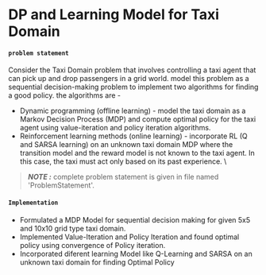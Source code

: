 # DP and Learning Model for Taxi Domain 

#### `problem statement` 
Consider the Taxi Domain problem that involves controlling a taxi agent that can pick up and drop passengers in a grid world. model this problem as a sequential decision-making problem to implement two algorithms for finding a good policy. the algorithms are - 
* Dynamic programming (offline learning) -  model the taxi domain as a Markov Decision Process (MDP) and compute optimal policy for the taxi agent using value-iteration and policy iteration algorithms.
* Reinforcement learning methods (online learning) - incorporate RL (Q and SARSA learning) on an unknown taxi domain MDP where the transition model and the reward model is not known to the taxi agent. In this case, the taxi must act only based on its past experience. \
>  **_NOTE :_** complete problem statement is given in file named 'ProblemStatement'.


#### `Implementation`
* Formulated a MDP Model for sequential decision making for given 5x5 and 10x10 grid type taxi domain.
* Implemented Value-Iteration and Policy Iteration and found optimal policy using convergence of Policy iteration.
* Incorporated diferent learning Model like Q-Learning and SARSA on an unknown taxi domain for finding Optimal Policy



